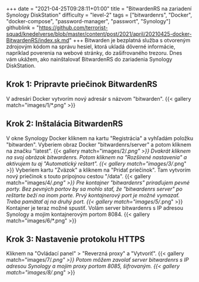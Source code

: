+++
date = "2021-04-25T09:28:11+01:00"
title = "BitwardenRS na zariadení Synology DiskStation"
difficulty = "level-2"
tags = ["bitwardenrs", "Docker", "docker-compose", "password-manager", "passwort", "Synology"]
githublink = "https://github.com/terrorist-squad/knedelverse/blob/master/content/post/2021/april/20210425-docker-BitwardenRS/index.sk.md"
+++
Bitwarden je bezplatná služba s otvoreným zdrojovým kódom na správu hesiel, ktorá ukladá dôverné informácie, napríklad poverenia na webové stránky, do zašifrovaného trezoru. Dnes vám ukážem, ako nainštalovať BitwardenRS do zariadenia Synology DiskStation.
## Krok 1: Pripravte priečinok BitwardenRS
V adresári Docker vytvorím nový adresár s názvom "bitwarden".
{{< gallery match="images/1/*.png" >}}

## Krok 2: Inštalácia BitwardenRS
V okne Synology Docker kliknem na kartu "Registrácia" a vyhľadám položku "bitwarden". Vyberiem obraz Docker "bitwardenrs/server" a potom kliknem na značku "latest".
{{< gallery match="images/2/*.png" >}}
Dvakrát kliknem na svoj obrázok bitwardenrs. Potom kliknem na "Rozšírené nastavenia" a aktivujem tu aj "Automatický reštart".
{{< gallery match="images/3/*.png" >}}
Vyberiem kartu "Zväzok" a kliknem na "Pridať priečinok". Tam vytvorím nový priečinok s touto prípojnou cestou "/data".
{{< gallery match="images/4/*.png" >}}
Pre kontajner "bitwardenrs" priraďujem pevné porty. Bez pevných portov by sa mohlo stať, že "bitwardenrs server" po reštarte beží na inom porte. Prvý kontajnerový port je možné vymazať. Treba pamätať aj na druhý port.
{{< gallery match="images/5/*.png" >}}
Kontajner je teraz možné spustiť. Volám server bitwardenrs s IP adresou Synology a mojím kontajnerovým portom 8084.
{{< gallery match="images/6/*.png" >}}

## Krok 3: Nastavenie protokolu HTTPS
Kliknem na "Ovládací panel" > "Reverzná proxy" a "Vytvoriť".
{{< gallery match="images/7/*.png" >}}
Potom môžem zavolať server bitwardenrs s IP adresou Synology a mojím proxy portom 8085, šifrovaným.
{{< gallery match="images/8/*.png" >}}
